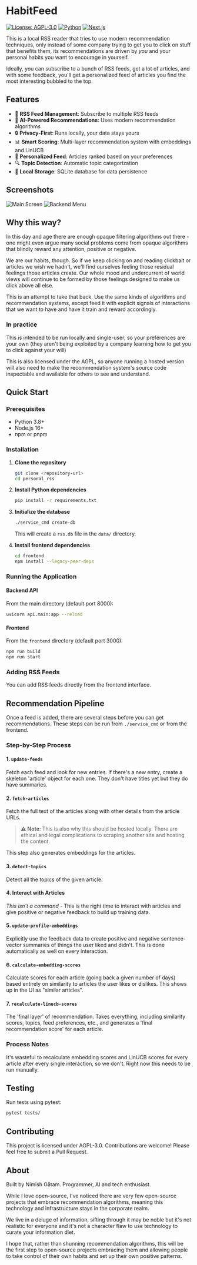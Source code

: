 # HabitFeed

[![License: AGPL-3.0](https://img.shields.io/badge/License-AGPL%203.0-green.svg)](https://opensource.org/licenses/AGPL-3.0)
[![Python](https://img.shields.io/badge/python-3.8+-blue.svg)](https://www.python.org/downloads/)
[![Next.js](https://img.shields.io/badge/Next.js-13+-black.svg)](https://nextjs.org/)

This is a local RSS reader that tries to use modern recommendation techniques, only instead of some company trying to get you to click on stuff that benefits them, its recommendations are driven by *you* and your personal habits you want to encourage in yourself.

Ideally, you can subscribe to a bunch of RSS feeds, get a lot of articles, and with some feedback, you'll get a personalized feed of articles you find the most interesting bubbled to the top.

## Features

- 📰 **RSS Feed Management**: Subscribe to multiple RSS feeds
- 🤖 **AI-Powered Recommendations**: Uses modern recommendation algorithms
- 🔒 **Privacy-First**: Runs locally, your data stays yours
- 📊 **Smart Scoring**: Multi-layer recommendation system with embeddings and LinUCB
- 🎯 **Personalized Feed**: Articles ranked based on your preferences
- 🔍 **Topic Detection**: Automatic topic categorization
- 💾 **Local Storage**: SQLite database for data persistence

## Screenshots

![Main Screen](screenshots/Screenshot-main-screen.png)
![Backend Menu](screenshots/Screenshot-backend-menu.png)

## Why this way?

In this day and age there are enough opaque filtering algorithms out there - one might even argue many social problems come from opaque algorithms that blindly reward any attention, positive or negative.

We are our habits, though. So if we keep clicking on and reading clickbait or articles we wish we hadn't, we'll find ourselves feeling those residual feelings those articles create. Our whole mood and undercurrent of world views will continue to be formed by those feelings designed to make us click above all else.

This is an attempt to take that back. Use the same kinds of algorithms and recommendation systems, except feed it with explicit signals of interactions that we want to have and have it train and reward accordingly.

### In practice

This is intended to be run locally and single-user, so your preferences are your own (they aren't being exploited by a company learning how to get you to click against your will)

This is also licensed under the AGPL, so anyone running a hosted version will also need to make the recommendation system's source code inspectable and available for others to see and understand.

## Quick Start

### Prerequisites

- Python 3.8+
- Node.js 16+
- npm or pnpm

### Installation

1. **Clone the repository**
   ```bash
   git clone <repository-url>
   cd personal_rss
   ```

2. **Install Python dependencies**
   ```bash
   pip install -r requirements.txt
   ```

3. **Initialize the database**
   ```bash
   ./service_cmd create-db
   ```
   This will create a `rss.db` file in the `data/` directory.

4. **Install frontend dependencies**
   ```bash
   cd frontend
   npm install --legacy-peer-deps
   ```

### Running the Application

#### Backend API
From the main directory (default port 8000):
```bash
uvicorn api.main:app --reload
```

#### Frontend
From the `frontend` directory (default port 3000):
```bash
npm run build
npm run start
```

### Adding RSS Feeds
You can add RSS feeds directly from the frontend interface.

## Recommendation Pipeline

Once a feed is added, there are several steps before you can get recommendations. These steps can be run from `./service_cmd` or from the frontend.

### Step-by-Step Process

#### 1. `update-feeds`
Fetch each feed and look for new entries. If there's a new entry, create a skeleton 'article' object for each one. They don't have titles yet but they do have summaries.

#### 2. `fetch-articles`
Fetch the full text of the articles along with other details from the article URLs.

> **⚠️ Note**: This is also why this should be hosted locally. There are ethical and legal complications to scraping another site and hosting the content.

This step also generates embeddings for the articles.

#### 3. `detect-topics`
Detect all the topics of the given article.

#### 4. Interact with Articles
*This isn't a command* - This is the right time to interact with articles and give positive or negative feedback to build up training data.

#### 5. `update-profile-embeddings`
Explicitly use the feedback data to create positive and negative sentence-vector summaries of things the user liked and didn't. This is done automatically as well on every interaction.

#### 6. `calculate-embedding-scores`
Calculate scores for each article (going back a given number of days) based entirely on similarity to articles the user likes or dislikes. This shows up in the UI as "similar articles".

#### 7. `recalculate-linucb-scores`
The 'final layer' of recommendation. Takes everything, including similarity scores, topics, feed preferences, etc., and generates a 'final recommendation score' for each article.

### Process Notes

It's wasteful to recalculate embedding scores and LinUCB scores for every article after every single interaction, so we don't. Right now this needs to be run manually.

## Testing

Run tests using pytest:
```bash
pytest tests/
```

## Contributing

This project is licensed under AGPL-3.0. Contributions are welcome! Please feel free to submit a Pull Request.

## About

Built by Nimish Gåtam. Programmer, AI and tech enthusiast.

While I love open-source, I've noticed there are very few open-source projects that embrace recommendation algorithms, meaning this technology and infrastructure stays in the corporate realm.

We live in a deluge of information, sifting through it may be noble but it's not realistic for everyone and it's not a character flaw to use technology to curate your information diet.

I hope that, rather than shunning recommendation algorithms, this will be the first step to open-source projects embracing them and allowing people to take control of their own habits and set up their own positive patterns.
